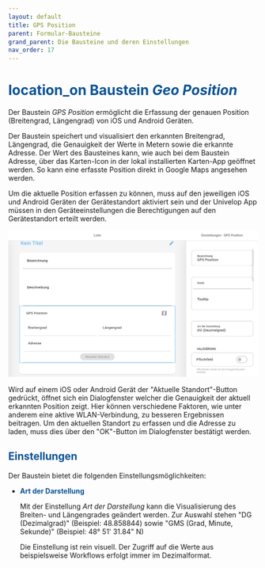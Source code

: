```yaml
---
layout: default
title: GPS Position
parent: Formular-Bausteine
grand_parent: Die Bausteine und deren Einstellungen
nav_order: 17
---
```


# <span style="color:#0b5394"><span class="material-icons">location_on</span> **Baustein _Geo Position_**</span>

Der Baustein _GPS Position_ ermöglicht die Erfassung der genauen Position (Breitengrad, Längengrad) von iOS und Android Geräten.

Der Baustein speichert und visualisiert den erkannten Breitengrad, Längengrad, die Genauigkeit der Werte in Metern sowie die erkannte Adresse.
Der Wert des Bausteines kann, wie auch bei dem Baustein Adresse, über das Karten-Icon in der lokal installierten Karten-App geöffnet werden. So kann eine erfasste Position direkt in Google Maps angesehen werden.

Um die aktuelle Position erfassen zu können, muss auf den jeweiligen iOS und Android Geräten der Gerätestandort aktiviert sein und der Univelop App müssen in den Geräteeinstellungen die Berechtigungen auf den Gerätestandort erteilt werden.

![GPS Position](\assets\record-spec-settings\geo-location-brick.png 'GPS Position')

Wird auf einem iOS oder Android Gerät der "Aktuelle Standort"-Button gedrückt, öffnet sich ein Dialogfenster welcher die Genauigkeit der aktuell erkannten Position zeigt. 
Hier können verschiedene Faktoren, wie unter anderem eine aktive WLAN-Verbindung, zu besseren Ergebnissen beitragen.
Um den aktuellen Standort zu erfassen und die Adresse zu laden, muss dies über den "OK"-Button im Dialogfenster bestätigt werden.

## <span style="color:#0b5394">Einstellungen</span>

Der Baustein bietet die folgenden Einstellungsmöglichkeiten:

-   <span style="color:#0b5394">**Art der Darstellung**</span>

    Mit der Einstellung _Art der Darstellung_ kann die Visualisierung des Breiten- und Längengrades geändert werden.
    Zur Auswahl stehen "DG (Dezimalgrad)" (Beispiel: 48.858844) sowie "GMS (Grad, Minute, Sekunde)" (Beispiel: 48° 51' 31.84" N)
    
    Die Einstellung ist rein visuell. Der Zugriff auf die Werte aus beispielsweise Workflows erfolgt immer im Dezimalformat.

   
